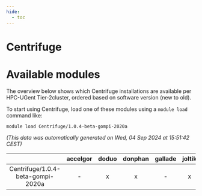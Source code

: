 ```yaml
---
hide:
  - toc
---
```


Centrifuge
==========

# Available modules


The overview below shows which Centrifuge installations are available per HPC-UGent Tier-2cluster, ordered based on software version (new to old).

To start using Centrifuge, load one of these modules using a `module load` command like:

```shell
module load Centrifuge/1.0.4-beta-gompi-2020a
```

*(This data was automatically generated on Wed, 04 Sep 2024 at 15:51:42 CEST)*  

| |accelgor|doduo|donphan|gallade|joltik|shinx|skitty|
| :---: | :---: | :---: | :---: | :---: | :---: | :---: | :---: |
|Centrifuge/1.0.4-beta-gompi-2020a|-|x|x|-|x|-|x|
